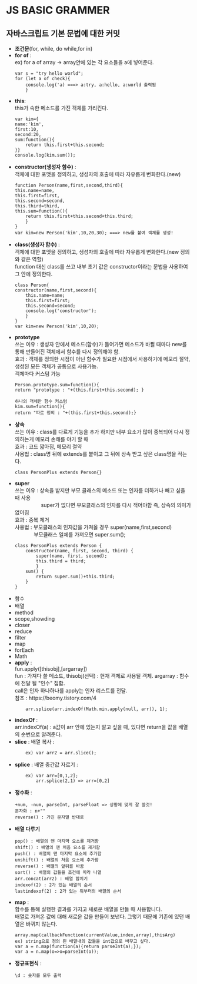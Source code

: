 # JS BASIC GRAMMER
## 자바스크립트 기본 문법에 대한 커밋

<ul>
    <li><strong>조건문</strong>(for, while, do while,for in)</li>
    <li><strong>for of</strong> : <br> ex) for a of array -> array안에 있는 각 요소들을 a에 넣어준다.
        
    var s = "try hello world";
    for (let a of check){
        console.log('a) ===> a:try, a:hello, a:world 출력됨
        }
    
   </li>
    <li><strong>this</strong>: <br>this가 속한 메소드를 가진 객체를 가리킨다. 
    
    var kim={
    name:'kim',
    first:10,
    second:20,
    sum:function(){
        return this.first+this.second;
    }} 
    console.log(kim.sum());
   </li>
   <li><strong>constructor(생성자 함수)</strong> : <br>객체에 대한 포맷을 정의하고, 생성자의 호출에 따라 자유롭게 변화한다.(new)
    
    function Person(name,first,second,third){
    this.name=name,
    this.first=first,
    this.second=second,
    this.third=third,
    this.sum=function(){
        return this.first+this.second+this.third;
        }
    }
    var kim=new Person('kim',10,20,30); ===> new를 붙여 객체를 생성!
   </li>
   <li><strong>class(생성자 함수)</strong> : <br>객체에 대한 포맷을 정의하고, 생성자의 호출에 따라 자유롭게 변화한다.(new 정의와 같은 역할)<br>
    function 대신 class를 쓰고 내부 초기 값은 constructor이라는 문법을 사용하여 그 안에 정의한다. 
    
    class Person{
    constructor(name,first,second){
        this.name=name;
        this.first=first;
        this.second=second;
        console.log('constructor');
        }
    }
    var kim=new Person('kim',10,20);
    
   </li>
   <li><strong>prototype</strong> <br>
    쓰는 이유 : 생성자 안에서 메소드(함수)가 들어가면 메소드가 바뀔 때마다 new를 통해 만들어진 객체에서 함수를 다시 정의해야 함.<br>
    효과 : 객체를 정의한 시점이 아닌 함수가 필요한 시점에서 사용하기에 메모리 절약, 생성된 모든 객체가 공통으로 사용가능.<br> 객체마다 커스텀 가능
    
    Person.prototype.sum=function(){
    return "prototype : "+(this.first+this.second); }
    
    하나의 객체만 함수 커스텀
    kim.sum=function(){
    return "따로 정의 : "+(this.first+this.second);}
   </li>
   
   <li><strong>상속</strong> <br>
    쓰는 이유 : class를 다르게 기능을 추가 하지만 내부 요소가 많이 중복되어 다시 정의하는게 메모리 손해를 야기 할 때 <br>
    효과 : 코드 짧아짐, 메모리 절약<br>
    사용법 : class명 뒤에 extends를 붙이고 그 뒤에 상속 받고 싶은 class명을 적는다. 
    
    class PersonPlus extends Person{}
   </li>
   
   <li><strong>super</strong> <br>
    쓰는 이유 : 상속을 받지만 부모 클래스의 메소드 또는 인자를 더하거나 빼고 싶을 때 사용<br>
    &nbsp&nbsp&nbsp&nbsp&nbsp&nbsp&nbsp&nbsp&nbsp&nbsp&nbsp&nbsp&nbsp&nbsp&nbsp&nbsp&nbsp super가 없다면 부모클래스의 인자를 다시 적어야함 즉, 상속의 의미가 없어짐  <br>
    효과 :  중복 제거<br>
    사용법 : 부모클래스의 인자값을 가져올 경우 super(name,first,second)<br>
    &nbsp&nbsp&nbsp&nbsp&nbsp&nbsp&nbsp&nbsp&nbsp&nbsp&nbsp&nbsp 부모클래스 일체를 가져오면 super.sum();
    
    class PersonPlus extends Person {
        constructor(name, first, second, third) {
            super(name, first, second);
            this.third = third;
            }
        sum() {
            return super.sum()+this.third;
        }
    }
   </li>
    <li>함수</li>
    <li>배열</li>
    <li>method</li>
    <li>scope,showding</li>
    <li>closer</li>
    <li>reduce</li>
    <li>filter</li>
    <li>map</li>
    <li>forEach</li>
    <li>Math</li>
    <li><strong>apply</strong> : <br> fun.apply([thisobj],[argarray])<br>
    fun : 가져다 쓸 메소드, thisobj(선택) : 현재 객체로 사용될 객체. argarray : 함수에 전달 될 "인수" 집합.<br>
        call은 인자 하나하나를 apply는 인자 리스트를 전달. <br> 참조 : https://beomy.tistory.com/4

        arr.splice(arr.indexOf(Math.min.apply(null, arr)), 1);
        
   </li>
    <li>
     <strong>indexOf</strong> : <br> arr.indexOf(a) : a값이 arr 안에 있는지 알고 싶을 때, 있다면 return을 값을 배열의 순번으로 알려준다. 
    </li>
    <li>
     <strong>slice</strong> : 배열 복사 : 
        
        ex) var arr2 = arr.slice();
        
   </li>
    <li>
      <strong>splice</strong> : 배열 중간값 자르기 : 
    
        ex) var arr=[0,1,2]; 
            arr.splice(2,1) => arr=[0,2]
   </li>
   <li>
    <strong>정수화</strong> : 
    
    +num, -num, parseInt, parseFloat => 상황에 맞게 잘 쓸것!
    문자화 : n+""
    reverse() : 가진 문자열 반대로
   </li>
    <li>
    <strong>배열 다루기</strong> <br>
    
    pop() : 배열의 맨 마지막 요소를 제거함
    shift() : 배열의 맨 처음 요소를 제거함
    push() : 배열의 맨 마지막 요소에 추가함
    unshift() : 배열의 처음 요소에 추가함
    reverse() : 배열의 앞뒤를 바꿈
    sort() : 배열의 값들을 조건에 따라 나열
    arr.concat(arr2) : 배열 합치기
    indexof(2) : 2가 있는 배열의 순서
    lastindexof(2) : 2가 있는 뒤부터의 배열의 순서
   </li>
   <li>
    <strong>map</strong> :<br> 함수를 통해 실행한 결과를 가지고 새로운 배열을 만들 때 사용합니다.<br>
       배열로 가져온 값에 대해 새로운 값을 만들어 보낸다. 그렇기 때문에 기존에 있던 배열은 바뀌지 않는다.
    
    array.map(callbackFunction(currentValue,index,array),thisArg)
    ex) string으로 정의 된 배열내의 값들을 int값으로 바꾸고 싶다. 
    var a = n.map(function(a){return parseInt(a);});
    var a = n.map(o=>o=parseInt(o));
   </li>
   <li>
    <strong>정규표현식</strong> : 
    
    \d : 숫자를 모두 출력
    
</ul>
